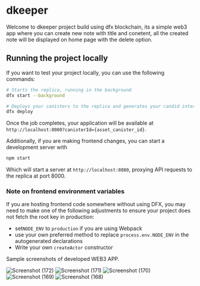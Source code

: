 # dkeeper

Welcome to dkeeper project build using dfx blockchain, its a simple web3 app where you can create new note with title and conetent, all the created note will be displayed on home page with the delete option.

## Running the project locally

If you want to test your project locally, you can use the following commands:

```bash
# Starts the replica, running in the background
dfx start --background

# Deploys your canisters to the replica and generates your candid interface
dfx deploy
```

Once the job completes, your application will be available at `http://localhost:8000?canisterId={asset_canister_id}`.

Additionally, if you are making frontend changes, you can start a development server with

```bash
npm start
```

Which will start a server at `http://localhost:8080`, proxying API requests to the replica at port 8000.

### Note on frontend environment variables

If you are hosting frontend code somewhere without using DFX, you may need to make one of the following adjustments to ensure your project does not fetch the root key in production:

- set`NODE_ENV` to `production` if you are using Webpack
- use your own preferred method to replace `process.env.NODE_ENV` in the autogenerated declarations
- Write your own `createActor` constructor

Sample screenshots of developed WEB3 APP.

![Screenshot (172)](https://github.com/gvijay370/Decentralized-NoteApp/assets/26817521/cb480791-2753-4b36-97a5-599a652e057d)
![Screenshot (171)](https://github.com/gvijay370/Decentralized-NoteApp/assets/26817521/7d78250b-7742-46f2-9a1f-811bff0680f5)
![Screenshot (170)](https://github.com/gvijay370/Decentralized-NoteApp/assets/26817521/6ec8a112-9e42-45d5-b448-51a32b66a21c)
![Screenshot (169)](https://github.com/gvijay370/Decentralized-NoteApp/assets/26817521/abb6cb4d-f2e3-488e-9e6a-f69e165ca8a3)
![Screenshot (168)](https://github.com/gvijay370/Decentralized-NoteApp/assets/26817521/85b35c4b-34d7-4ffc-a9bc-84a1e8414e59)


